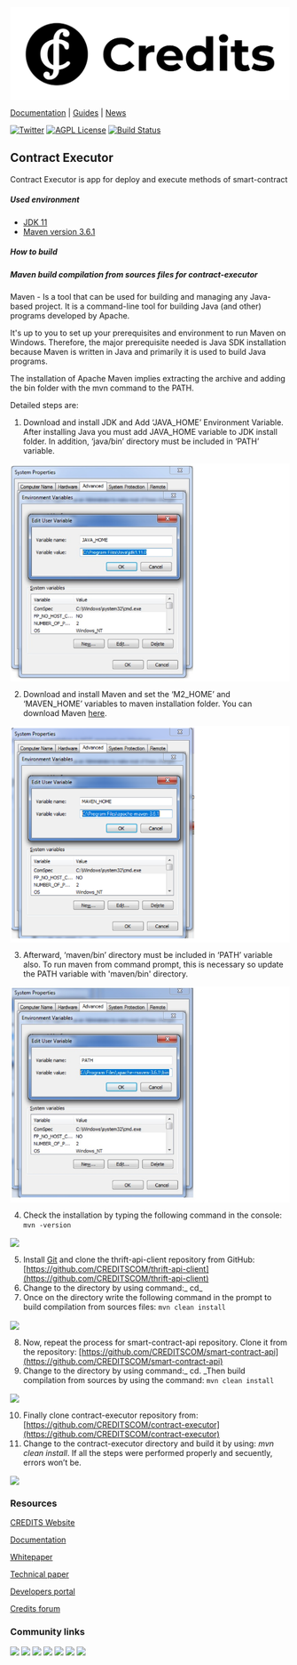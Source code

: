 <img src="https://raw.githubusercontent.com/CREDITSCOM/Documentation/master/Src/Logo_Credits_horizontal_black.png" align="center">

[Documentation](https://developers.credits.com/en/Articles/Platform) \|
[Guides](https://developers.credits.com/en/Articles/Guides) \|
[News](https://credits.com/en/Home/News)

[![Twitter](https://img.shields.io/twitter/follow/creditscom.svg?label=Follow&style=social)](https://twitter.com/intent/follow?screen_name=creditscom)
[![AGPL License](https://img.shields.io/github/license/CREDITSCOM/ewa.svg?color=green&style=plastic)](contract-executor/LICENSE)
[![Build Status](http://89.111.33.166:8080/buildStatus/icon?job=ewa&lastBuild)](http://89.111.33.166:8080/job/ewa//lastBuild/)

## Contract Executor
Contract Executor is app for deploy and execute methods of smart-contract


##### Used environment
- [JDK 11](https://openjdk.java.net/projects/jdk/11/)
- [Maven version 3.6.1](https://maven.apache.org/docs/3.6.1/release-notes.html) 

##### How to build
##### Maven build compilation from sources files for contract-executor

Maven - Is a tool that can be used for building and managing any Java-based project. It is a command-line tool for building Java (and other) programs developed by Apache.

It's up to you to set up your prerequisites and environment to run Maven on Windows. Therefore, the major prerequisite needed is Java SDK installation because Maven is written in Java and primarily it is used to build Java programs.

The installation of Apache Maven implies extracting the archive and adding the bin folder with the mvn command to the PATH.

Detailed steps are:



1. Download and install JDK and Add ‘JAVA_HOME’ Environment Variable. After installing Java you must add JAVA_HOME variable to JDK install folder. In addition, ‘java/bin’ directory must be included in ‘PATH’ variable.

    

<img src=".github/readme-images/ScreenJava1.jpg" align="center">


2. Download and install Maven and set the ‘M2_HOME’ and ‘MAVEN_HOME’ variables to maven installation folder. You can download Maven [here](https://maven.apache.org/download.cgi).

    

<img src=".github/readme-images/ScreenMaven1.png" align="center">



3. Afterward, ‘maven/bin’ directory must be included in ‘PATH’ variable also. To run maven from command prompt, this is necessary so update the PATH variable with 'maven/bin' directory. 

    

<img src=".github/readme-images/ScreenMavenBin2.jpg" align="center">



4. Check the installation by typing the following command in the console:
``` mvn -version```

    
<img src=".github/readme-images/4.PNG" align="center">



5. Install [Git](https://git-scm.com/download/win) and clone the thrift-api-client repository from GitHub: [https://github.com/CREDITSCOM/thrift-api-client](https://github.com/CREDITSCOM/thrift-api-client)
6. Change to the directory by using command:_ cd_
7. Once on the directory write the following command in the prompt to build compilation from sources files: 
```mvn clean install```



<img src=".github/readme-images/5.PNG" align="center">


8. Now, repeat the process for smart-contract-api repository. Clone it from the repository: [https://github.com/CREDITSCOM/smart-contract-api](https://github.com/CREDITSCOM/smart-contract-api)
9. Change to the directory by using command:_ cd. _Then build compilation from sources by using the command: 
```mvn clean install```

<img src=".github/readme-images/6.PNG" align="center">


10. Finally clone contract-executor repository from: [https://github.com/CREDITSCOM/contract-executor](https://github.com/CREDITSCOM/contract-executor)
11. Change to the contract-executor directory and build it by using: _mvn clean install_. If all the steps were performed properly and secuently, errors won’t be.

    

<img src=".github/readme-images/7.png" align="center">

<h3>Resources</h3>

<a href="https://credits.com//">CREDITS Website</a>

<a href="https://github.com/CREDITSCOM/DOCUMENTATION">Documentation</a>

<a href="https://credits.com/Content/Docs/TechnicalWhitePaperCREDITSEng.pdf">Whitepaper</a>

<a href="https://credits.com/Content/Docs/TechnicalPaperENG.pdf">Technical paper</a>

<a href="https://developers.credits.com/">Developers portal</a>

<a href="http://forum.credits.com/">Credits forum</a>
<h3>Community links</h3>
   <a href="https://t.me/creditscom"><img src ="https://simpleicons.org/icons/telegram.svg" height=40 widht=40 ></a>
   <a href="https://twitter.com/creditscom"><img src ="https://simpleicons.org/icons/twitter.svg" height=40 widht=40 ></a>
   <a href="https://www.reddit.com/r/CreditsOfficial/"><img src ="https://simpleicons.org/icons/reddit.svg" height=40 widht=40></a> 
   <a href="https://medium.com/@credits"><img src="https://simpleicons.org/icons/medium.svg" height=40 widht=40></a>
   <a href="https://www.instagram.com/credits_com/"><img src="https://simpleicons.org/icons/facebook.svg" height=40 widht=40></a>
   <a href="https://www.facebook.com/creditscom"><img src="https://simpleicons.org/icons/instagram.svg" height=40 widht=40></a>
   <a href="https://www.youtube.com/channel/UC7kjX_jgauCqmf_a4fqLGOQ"><img src="https://simpleicons.org/icons/youtube.svg" height=40 widht=40></a>
